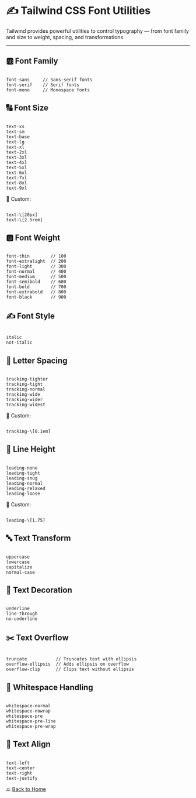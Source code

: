 # ✍️ Tailwind CSS Font Utilities

Tailwind provides powerful utilities to control typography — from font family and size to weight, spacing, and transformations.

---

## 🆎 Font Family

```

font-sans     // Sans-serif fonts
font-serif    // Serif fonts
font-mono     // Monospace fonts

```



## 🔠 Font Size

```

text-xs
text-sm
text-base
text-lg
text-xl
text-2xl
text-3xl
text-4xl
text-5xl
text-6xl
text-7xl
text-8xl
text-9xl

```

🧪 Custom:

```

text-\[20px]
text-\[2.5rem]

```



## 🅱️ Font Weight

```

font-thin        // 100
font-extralight  // 200
font-light       // 300
font-normal      // 400
font-medium      // 500
font-semibold    // 600
font-bold        // 700
font-extrabold   // 800
font-black       // 900

```



## ✍️ Font Style

```

italic
not-italic

```



## 🔡 Letter Spacing

```

tracking-tighter
tracking-tight
tracking-normal
tracking-wide
tracking-wider
tracking-widest

```

🧪 Custom:

```

tracking-\[0.1em]

```



## 📏 Line Height

```

leading-none
leading-tight
leading-snug
leading-normal
leading-relaxed
leading-loose

```

🧪 Custom:

```

leading-\[1.75]

```



## 🔤 Text Transform

```

uppercase
lowercase
capitalize
normal-case

```



## 🎯 Text Decoration

```

underline
line-through
no-underline

```



## ✂️ Text Overflow

```

truncate           // Truncates text with ellipsis
overflow-ellipsis  // Adds ellipsis on overflow
overflow-clip      // Clips text without ellipsis

```



## 🔳 Whitespace Handling

```

whitespace-normal
whitespace-nowrap
whitespace-pre
whitespace-pre-line
whitespace-pre-wrap

```



## 📜 Text Align

```

text-left
text-center
text-right
text-justify

```


🔙 [Back to Home](../README.md)